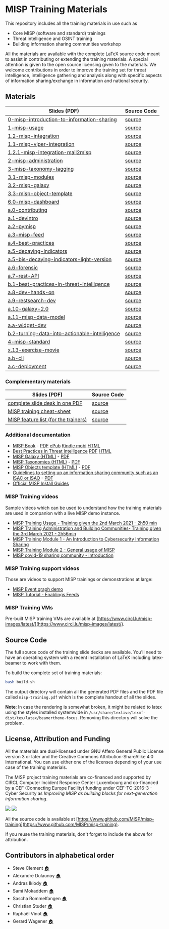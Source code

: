 # MISP Training Materials

This repository includes all the training materials in use such as

- Core MISP (software and standard) trainings
- Threat intelligence and OSINT training
- Building information sharing communities workshop

All the materials are available with the complete LaTeX source code meant to assist in contributing or extending the training materials. A special attention is given to the open source licensing
given to the materials. We welcome contributions in order to improve the training set for threat intelligence, intelligence gathering and analysis along with specific aspects of information sharing/exchange in information and national security.

## Materials


| Slides (PDF) | Source Code |
| ------------ | ----------- |
| [0-misp-introduction-to-information-sharing](https://www.misp-project.org/misp-training/0-misp-introduction-to-information-sharing.pdf) | [source](https://github.com/MISP/misp-training/tree/main/0-misp-introduction-to-information-sharing) |
| [1-misp-usage](https://www.misp-project.org/misp-training/1-misp-usage.pdf) | [source](https://github.com/MISP/misp-training/tree/main/1-misp-usage) |
| [1.2-misp-integration](https://www.misp-project.org/misp-training/1.2-misp-integration.pdf) | [source](https://github.com/MISP/misp-training/tree/main/1.2-misp-integration) |
| [1.1-misp-viper-integration](https://www.misp-project.org/misp-training/1.1-misp-viper-integration.pdf) | [source](https://github.com/MISP/misp-training/tree/main/1.1-misp-viper-integration) |
| [1.2.1-misp-integration-mail2misp](https://www.misp-project.org/misp-training/1.2.1-misp-integration-mail2misp.pdf) | [source](https://github.com/MISP/misp-training/tree/main/1.2.1-misp-integration-mail2misp) |
| [2-misp-administration](https://www.misp-project.org/misp-training/2-misp-administration.pdf) | [source](https://github.com/MISP/misp-training/tree/main/2-misp-administration) |
| [3-misp-taxonomy-tagging](https://www.misp-project.org/misp-training/3-misp-taxonomy-tagging.pdf) | [source](https://github.com/MISP/misp-training/tree/main/3-misp-taxonomy-tagging) |
| [3.1-misp-modules](https://www.misp-project.org/misp-training/3.1-misp-modules.pdf) | [source](https://github.com/MISP/misp-training/tree/main/3.1-misp-modules) |
| [3.2-misp-galaxy](https://www.misp-project.org/misp-training/3.2-misp-galaxy.pdf) | [source](https://github.com/MISP/misp-training/tree/main/3.2-misp-galaxy) |
| [3.3-misp-object-template](https://www.misp-project.org/misp-training/3.3-misp-object-template.pdf) | [source](https://github.com/MISP/misp-training/tree/main/3.3-misp-object-template) |
| [6.0-misp-dashboard](https://www.misp-project.org/misp-training/6.0-misp-dashboard.pdf) | [source](https://github.com/MISP/misp-training/tree/main/6.0-misp-dashboard) |
| [a.0-contributing](https://www.misp-project.org/misp-training/a.0-contributing.pdf) | [source](https://github.com/MISP/misp-training/tree/main/a.0-contributing) |
| [a.1-devintro](https://www.misp-project.org/misp-training/a.1-devintro.pdf) | [source](https://github.com/MISP/misp-training/tree/main/a.1-devintro) |
| [a.2-pymisp](https://www.misp-project.org/misp-training/a.2-pymisp.pdf) | [source](https://github.com/MISP/misp-training/tree/main/a.2-pymisp) |
| [a.3-misp-feed](https://www.misp-project.org/misp-training/a.3-misp-feed.pdf) | [source](https://github.com/MISP/misp-training/tree/main/a.3-misp-feed) |
| [a.4-best-practices](https://www.misp-project.org/misp-training/a.4-best-practices.pdf) | [source](https://github.com/MISP/misp-training/tree/main/a.4-best-practices) |
| [a.5-decaying-indicators](https://www.misp-project.org/misp-training/a.5-decaying-indicators.pdf) | [source](https://github.com/MISP/misp-training/tree/main/a.5-decaying-indicators) |
| [a.5-bis-decaying-indicators-light-version](https://www.misp-project.org/misp-training/a.5-bis-decaying-indicators-light-version.pdf) | [source](https://github.com/MISP/misp-training/tree/main/a.5-bis-decaying-indicators-light-version) |
| [a.6-forensic](https://www.misp-project.org/misp-training/a.6-forensic.pdf) | [source](https://github.com/MISP/misp-training/tree/main/a.6-forensic) |
| [a.7-rest-API](https://www.misp-project.org/misp-training/a.7-rest-API.pdf) | [source](https://github.com/MISP/misp-training/tree/main/a.7-rest-API) |
| [b.1-best-practices-in-threat-intelligence](https://www.misp-project.org/misp-training/b.1-best-practices-in-threat-intelligence.pdf) | [source](https://github.com/MISP/misp-training/tree/main/b.1-best-practices-in-threat-intelligence) |
| [a.8-dev-hands-on](https://www.misp-project.org/misp-training/a.8-dev-hands-on.pdf) | [source](https://github.com/MISP/misp-training/tree/main/a.8-dev-hands-on) |
| [a.9-restsearch-dev](https://www.misp-project.org/misp-training/a.9-restsearch-dev.pdf) | [source](https://github.com/MISP/misp-training/tree/main/a.9-restsearch-dev) |
| [a.10-galaxy-2.0](https://www.misp-project.org/misp-training/a.10-galaxy-2.0.pdf) | [source](https://github.com/MISP/misp-training/tree/main/a.10-galaxy-2.0) |
| [a.11-misp-data-model](https://www.misp-project.org/misp-training/a.11-misp-data-model.pdf) | [source](https://github.com/MISP/misp-training/tree/main/a.11-misp-data-model) |
| [a.a-widget-dev](https://www.misp-project.org/misp-training/a.a-widget-dev.pdf) | [source](https://github.com/MISP/misp-training/tree/main/a.a-widget-dev) |
| [b.2-turning-data-into-actionable-intelligence](https://www.misp-project.org/misp-training/b.2-turning-data-into-actionable-intelligence.pdf) | [source](https://github.com/MISP/misp-training/tree/main/b.2-turning-data-into-actionable-intelligence) |
| [4-misp-standard](https://www.misp-project.org/misp-training/4-misp-standard.pdf) | [source](https://github.com/MISP/misp-training/tree/main/4-misp-standard) |
| [x.13-exercise-movie](https://www.misp-project.org/misp-training/x.13-exercise-movie.pdf) | [source](https://github.com/MISP/misp-training/tree/main/x.13-exercise-movie) |
| [a.b-cli](https://www.misp-project.org/misp-training/a.b-cli.pdf) | [source](https://github.com/MISP/misp-training/tree/main/a.b-cli) |
| [a.c-deployment](https://www.misp-project.org/misp-training/a.c-deployment.pdf) | [source](https://github.com/MISP/misp-training/tree/main/a.c-deployment) |

### Complementary materials

| Slides (PDF) | Source Code |
| ------------ | ----------- |
| [complete slide desk in one PDF](https://www.misp-project.org/misp-training/misp-training.pdf) | [source](https://github.com/MISP/misp-training/) |
| [MISP training cheat-sheet](https://www.misp-project.org/misp-training/cheatsheet.pdf) | [source](https://github.com/MISP/misp-training/tree/master/training-support/compact-cheatsheet) |
| [MISP feature list (for the trainers)](https://www.misp-project.org/misp-training/usage.pdf) | [source](https://github.com/MISP/misp-training/tree/master/training-support/checklist) |

### Additional documentation

- [MISP Book](https://github.com/MISP/misp-book/) - [PDF](https://www.circl.lu/doc/misp/book.pdf) [ePub](https://www.circl.lu/doc/misp/book.epub) [Kindle mobi](https://www.circl.lu/doc/misp/book.mobi) [HTML](https://www.circl.lu/doc/misp/)
- [Best Practices in Threat Intelligence](https://github.com/MISP/best-practices-in-threat-intelligence) [PDF](https://www.misp-project.org/best-practices-in-threat-intelligence.pdf) [HTML](https://www.misp-project.org/best-practices-in-threat-intelligence.html)
- [MISP Galaxy (HTML)](https://www.misp-project.org/galaxy.html) - [PDF](https://www.misp-project.org/galaxy.pdf)
- [MISP Taxonomies (HTML)](https://www.misp-project.org/taxonomies.html) - [PDF](https://www.misp-project.org/taxonomies.pdf)
- [MISP Objects template (HTML)](https://www.misp-project.org/objects.html) - [PDF](https://www.misp-project.org/objects.pdf)
- [Guidelines to setting up an information sharing community such as an ISAC or ISAO](https://github.com/MISP/misp-compliance/blob/master/setting-up-ISACs/guidelines_to_set-up_an_ISAC.md) - [PDF](https://www.x-isac.org/assets/images/guidelines_to_set-up_an_ISAC.pdf)
- [Official MISP Install Guides](https://misp.github.io/MISP/)

### MISP Training videos

Sample videos which can be used to understand how the training materials are used in companion with a live MISP demo instance.

- [MISP Training Usage - Training given the 2nd March 2021 - 2h50 min](https://cra.circl.lu/videos/MISP-Usage-Training-20210302.mp4)
- [MISP Training Administration and Building Communities- Training given the 3rd March 2021 - 2h56min](https://cra.circl.lu/videos/MISP-Administration-and-Building-Communities-20210303.mp4)
- [MISP Training Module 1 - An Introduction to Cybersecurity Information Sharing](https://www.youtube.com/watch?v=aM7czPsQyaI)
- [MISP Training Module 2 - General usage of MISP](https://www.youtube.com/watch?v=Jqp8CVHtNVk)
- [MISP covid-19 sharing community - introduction](https://peertube.opencloud.lu/videos/watch/4f7acd4c-a909-4315-87aa-38ba95cceaf2)

### MISP Training support videos

Those are videos to support MISP trainings or demonstrations at large:

- [MISP Event graph demo](https://www.youtube.com/watch?v=NYvKLwoBYwc&t=8s)
- [MISP Tutorial - Enablings Feeds](https://www.youtube.com/watch?v=k3l-CtOgQro)


### MISP Training VMs

Pre-built MISP training VMs are available at [https://www.circl.lu/misp-images/latest/](https://www.circl.lu/misp-images/latest/).

## Source Code

The full source code of the training slide decks are available. You'll need to have an operating system with a recent installation of LaTeX including latex-beamer to work with them.

To build the complete set of training materials:

~~~~bash
bash build.sh
~~~~

The output directory will contain all the generated PDF files and the PDF file called `misp-training.pdf` which is the complete handout of all the slides.

**Note**: In case the rendering is somewhat broken, it might be related to latex using the styles installed systemwide in `/usr/share/texlive/texmf-dist/tex/latex/beamertheme-focus`. Removing this directory will solve the problem.

## License, Attribution and Funding

All the materials are dual-licensed under GNU Affero General Public License version 3 or later and
the Creative Commons Attribution-ShareAlike 4.0 International. You can use either one of the licenses depending
of your use case of the training materials.

The MISP project training materials are co-financed and supported by CIRCL Computer Incident Response Center Luxembourg[](https://www.circl.lu/) and co-financed by a CEF (Connecting Europe Facility) funding under CEF-TC-2016-3 - Cyber Security as *Improving MISP as building blocks for next-generation information sharing*.

![](https://www.misp-project.org/assets/images/en_cef.png)
![](https://www.circl.lu/assets/images/logo.png)

All the source code is available at [https://www.github.com/MISP/misp-training](https://www.github.com/MISP/misp-training).

If you reuse the training materials, don't forget to include the above for attribution.

## Contributors in alphabetical order

- Steve Clement [:house:](https://github.com/SteveClement)
- Alexandre Dulaunoy [:house:](https://github.com/adulau)
- Andras Iklody [:house:](https://github.com/iglocska)
- Sami Mokaddem [:house:](https://github.com/mokaddem)
- Sascha Rommelfangen [:house:](https://github.com/rommelfs)
- Christian Studer [:house:](https://github.com/chrisr3d)
- Raphaël Vinot [:house:](https://github.com/rafiot)
- Gerard Wagener [:house:](https://github.com/haegardev)

